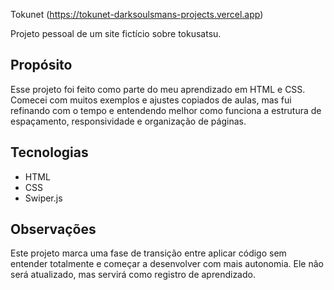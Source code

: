 Tokunet (https://tokunet-darksoulsmans-projects.vercel.app)

Projeto pessoal de um site fictício sobre tokusatsu.

## Propósito
Esse projeto foi feito como parte do meu aprendizado em HTML e CSS. Comecei com muitos exemplos e ajustes copiados de aulas, mas fui refinando com o tempo e entendendo melhor como funciona a estrutura de espaçamento, responsividade e organização de páginas.

## Tecnologias
- HTML
- CSS
- Swiper.js

## Observações
Este projeto marca uma fase de transição entre aplicar código sem entender totalmente e começar a desenvolver com mais autonomia. Ele não será atualizado, mas servirá como registro de aprendizado.

